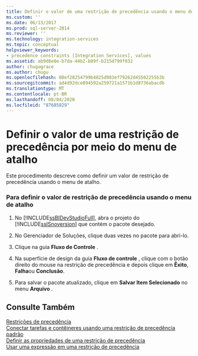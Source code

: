 ```yaml
---
title: Definir o valor de uma restrição de precedência usando o menu de atalho | Microsoft Docs
ms.custom: ''
ms.date: 06/13/2017
ms.prod: sql-server-2014
ms.reviewer: ''
ms.technology: integration-services
ms.topic: conceptual
helpviewer_keywords:
- precedence constraints [Integration Services], values
ms.assetid: ab9d8e8e-b7da-44b2-b89f-b215d799f032
author: chugugrace
ms.author: chugu
ms.openlocfilehash: 08ef28254799b4825d983ef79262d45502255b3b
ms.sourcegitcommit: ad4d92dce894592a259721a1571b1d8736abacdb
ms.translationtype: MT
ms.contentlocale: pt-BR
ms.lasthandoff: 08/04/2020
ms.locfileid: "87685829"
---
```

# <a name="set-the-value-of-a-precedence-constraint-by-using-the-shortcut-menu"></a>Definir o valor de uma restrição de precedência por meio do menu de atalho
  Este procedimento descreve como definir um valor de restrição de precedência usando o menu de atalho.  
  
### <a name="to-set-the-precedence-constraint-value-using-the-shortcut-menu"></a>Para definir o valor de restrição de precedência usando o menu de atalho  
  
1.  No [!INCLUDE[ssBIDevStudioFull](../includes/ssbidevstudiofull-md.md)], abra o projeto do [!INCLUDE[ssISnoversion](../includes/ssisnoversion-md.md)] que contém o pacote desejado.  
  
2.  No Gerenciador de Soluções, clique duas vezes no pacote para abri-lo.  
  
3.  Clique na guia **Fluxo de Controle** .  
  
4.  Na superfície de design da guia **Fluxo de controle** , clique com o botão direito do mouse na restrição de precedência e depois clique em **Êxito**, **Falha**ou **Conclusão**.  
  
5.  Para salvar o pacote atualizado, clique em **Salvar Item Selecionado** no menu **Arquivo** .  
  
## <a name="see-also"></a>Consulte Também  
 [Restrições de precedência](control-flow/precedence-constraints.md)   
 [Conectar tarefas e contêineres usando uma restrição de precedência padrão](../../2014/integration-services/connect-tasks-and-containers-by-using-a-default-precedence-constraint.md)   
 [Definir as propriedades de uma restrição de precedência](../../2014/integration-services/set-the-properties-of-a-precedence-constraint.md)   
 [Usar uma expressão em uma restrição de precedência](../../2014/integration-services/use-an-expression-in-a-precedence-constraint.md)  
  
  
